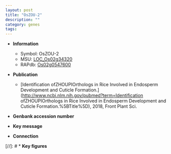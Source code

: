 ```yaml
---
layout: post
title: "OsZOU-2"
description: ""
category: genes
tags: 
---
```


* **Information**  
    + Symbol: OsZOU-2  
    + MSU: [LOC_Os02g34320](http://rice.uga.edu/cgi-bin/ORF_infopage.cgi?orf=LOC_Os02g34320)  
    + RAPdb: [Os02g0547600](http://rapdb.dna.affrc.go.jp/viewer/gbrowse_details/irgsp1?name=Os02g0547600)  

* **Publication**  
    + [Identification ofZHOUPIOrthologs in Rice Involved in Endosperm Development and Cuticle Formation.](http://www.ncbi.nlm.nih.gov/pubmed?term=Identification ofZHOUPIOrthologs in Rice Involved in Endosperm Development and Cuticle Formation.%5BTitle%5D), 2018, Front Plant Sci.

* **Genbank accession number**  

* **Key message**  

* **Connection**  

[//]: # * **Key figures**  


